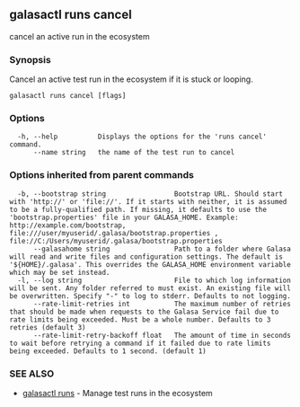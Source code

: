 ## galasactl runs cancel

cancel an active run in the ecosystem

### Synopsis

Cancel an active test run in the ecosystem if it is stuck or looping.

```
galasactl runs cancel [flags]
```

### Options

```
  -h, --help          Displays the options for the 'runs cancel' command.
      --name string   the name of the test run to cancel
```

### Options inherited from parent commands

```
  -b, --bootstrap string                 Bootstrap URL. Should start with 'http://' or 'file://'. If it starts with neither, it is assumed to be a fully-qualified path. If missing, it defaults to use the 'bootstrap.properties' file in your GALASA_HOME. Example: http://example.com/bootstrap, file:///user/myuserid/.galasa/bootstrap.properties , file://C:/Users/myuserid/.galasa/bootstrap.properties
      --galasahome string                Path to a folder where Galasa will read and write files and configuration settings. The default is '${HOME}/.galasa'. This overrides the GALASA_HOME environment variable which may be set instead.
  -l, --log string                       File to which log information will be sent. Any folder referred to must exist. An existing file will be overwritten. Specify "-" to log to stderr. Defaults to not logging.
      --rate-limit-retries int           The maximum number of retries that should be made when requests to the Galasa Service fail due to rate limits being exceeded. Must be a whole number. Defaults to 3 retries (default 3)
      --rate-limit-retry-backoff float   The amount of time in seconds to wait before retrying a command if it failed due to rate limits being exceeded. Defaults to 1 second. (default 1)
```

### SEE ALSO

* [galasactl runs](galasactl_runs.md)	 - Manage test runs in the ecosystem

